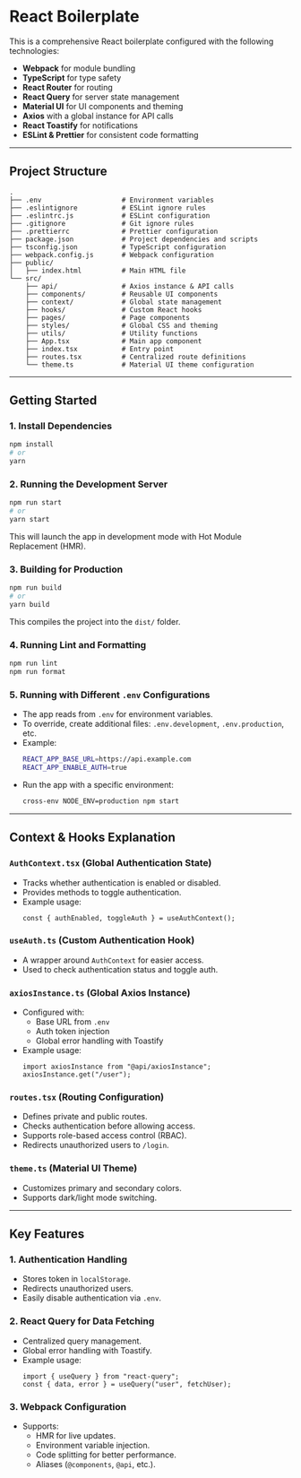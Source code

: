 # React Boilerplate

This is a comprehensive React boilerplate configured with the following technologies:

- **Webpack** for module bundling
- **TypeScript** for type safety
- **React Router** for routing
- **React Query** for server state management
- **Material UI** for UI components and theming
- **Axios** with a global instance for API calls
- **React Toastify** for notifications
- **ESLint & Prettier** for consistent code formatting

---

## Project Structure

```
.
├── .env                    # Environment variables
├── .eslintignore           # ESLint ignore rules
├── .eslintrc.js            # ESLint configuration
├── .gitignore              # Git ignore rules
├── .prettierrc             # Prettier configuration
├── package.json            # Project dependencies and scripts
├── tsconfig.json           # TypeScript configuration
├── webpack.config.js       # Webpack configuration
├── public/
│   ├── index.html          # Main HTML file
└── src/
    ├── api/                # Axios instance & API calls
    ├── components/         # Reusable UI components
    ├── context/            # Global state management
    ├── hooks/              # Custom React hooks
    ├── pages/              # Page components
    ├── styles/             # Global CSS and theming
    ├── utils/              # Utility functions
    ├── App.tsx             # Main app component
    ├── index.tsx           # Entry point
    ├── routes.tsx          # Centralized route definitions
    └── theme.ts            # Material UI theme configuration
```

---

## Getting Started

### 1. Install Dependencies

```sh
npm install
# or
yarn
```

### 2. Running the Development Server

```sh
npm run start
# or
yarn start
```

This will launch the app in development mode with Hot Module Replacement (HMR).

### 3. Building for Production

```sh
npm run build
# or
yarn build
```

This compiles the project into the `dist/` folder.

### 4. Running Lint and Formatting

```sh
npm run lint
npm run format
```

### 5. Running with Different `.env` Configurations

- The app reads from `.env` for environment variables.
- To override, create additional files: `.env.development`, `.env.production`, etc.
- Example:
  ```sh
  REACT_APP_BASE_URL=https://api.example.com
  REACT_APP_ENABLE_AUTH=true
  ```
- Run the app with a specific environment:
  ```sh
  cross-env NODE_ENV=production npm start
  ```

---

## Context & Hooks Explanation

### `AuthContext.tsx` (Global Authentication State)

- Tracks whether authentication is enabled or disabled.
- Provides methods to toggle authentication.
- Example usage:
  ```tsx
  const { authEnabled, toggleAuth } = useAuthContext();
  ```

### `useAuth.ts` (Custom Authentication Hook)

- A wrapper around `AuthContext` for easier access.
- Used to check authentication status and toggle auth.

### `axiosInstance.ts` (Global Axios Instance)

- Configured with:
  - Base URL from `.env`
  - Auth token injection
  - Global error handling with Toastify
- Example usage:
  ```tsx
  import axiosInstance from "@api/axiosInstance";
  axiosInstance.get("/user");
  ```

### `routes.tsx` (Routing Configuration)

- Defines private and public routes.
- Checks authentication before allowing access.
- Supports role-based access control (RBAC).
- Redirects unauthorized users to `/login`.

### `theme.ts` (Material UI Theme)

- Customizes primary and secondary colors.
- Supports dark/light mode switching.

---

## Key Features

### 1. Authentication Handling

- Stores token in `localStorage`.
- Redirects unauthorized users.
- Easily disable authentication via `.env`.

### 2. React Query for Data Fetching

- Centralized query management.
- Global error handling with Toastify.
- Example usage:
  ```tsx
  import { useQuery } from "react-query";
  const { data, error } = useQuery("user", fetchUser);
  ```

### 3. Webpack Configuration

- Supports:
  - HMR for live updates.
  - Environment variable injection.
  - Code splitting for better performance.
  - Aliases (`@components`, `@api`, etc.).
